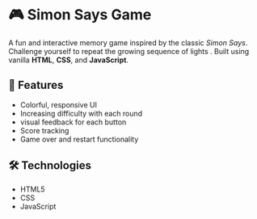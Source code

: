 # 🎮 Simon Says Game

A fun and interactive memory game inspired by the classic *Simon Says*. Challenge yourself to repeat the growing sequence of lights . Built using vanilla **HTML**, **CSS**, and **JavaScript**.

## 🚀 Features
- Colorful, responsive UI
- Increasing difficulty with each round
- visual feedback for each button
- Score tracking
- Game over and restart functionality

## 🛠️ Technologies
- HTML5
- CSS
- JavaScript 


